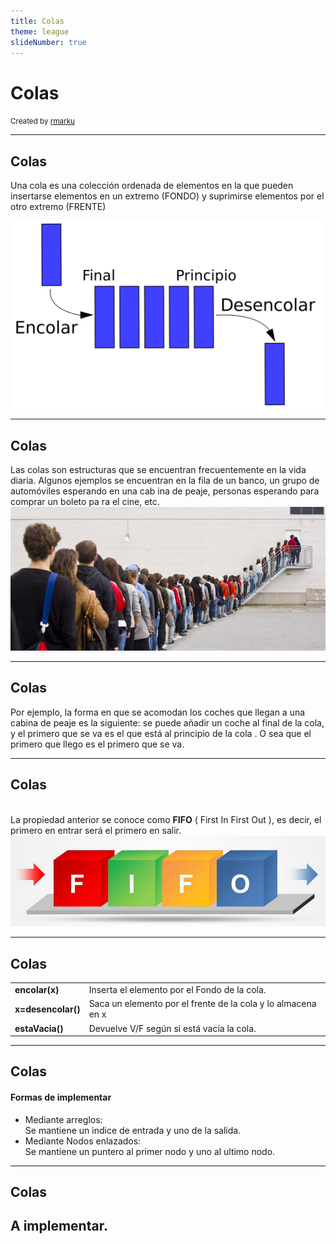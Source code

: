 ```yaml
---
title: Colas
theme: league
slideNumber: true
---
```

# Colas

<p>
    <small>Created by
        <a href="https://t.me/rmarku" target="_blank">
            <i class="fab fa-telegram-plane"></i>rmarku
        </a>
    </small>
</p>

---

## Colas
<p>Una cola es una colección ordenada de elementos en la que pueden insertarse elementos en un extremo (FONDO)
    y suprimirse elementos por el otro extremo (FRENTE)
</p>
<img src="images/colas/cola.png" alt="" class="noBorder" style="height: 300px;">

---

## Colas

Las colas son estructuras que se encuentran frecuentemente en la vida diaria. Algunos ejemplos se encuentran en la
fila de un banco, un grupo de automóviles esperando en una cab ina de peaje, personas esperando para comprar un
boleto pa ra el cine, etc.
<img src="images/colas/colapersonas.jpg" alt="">

---

## Colas

Por ejemplo, la forma en que se acomodan los coches que llegan a una cabina de peaje es la siguiente:
se puede añadir un coche al final de la cola, y el primero que se va es el que está al principio de la cola . O sea
que el primero que llego es el primero que se va.

---

## Colas
<br>
La propiedad anterior se conoce como <b>FIFO</b> ( First In First Out ), es decir, el primero en entrar será el
primero en salir.
<img src="images/colas/fifo.png" alt="">

---

## Colas
<table>
    <tr>
        <td><b>encolar(x)</b></td>
        <td>Inserta el elemento por el Fondo de la cola.</td>
    </tr>
    <tr>
        <td><b>x=desencolar()</b></td>
        <td>Saca un elemento por el frente de la cola y lo almacena en x</td>
    </tr>
    <tr>
        <td><b>estaVacia()</b></td>
        <td>Devuelve V/F según si está vacía la cola.</td>
    </tr>
</table>

---

## Colas
#### Formas de implementar

<ul>
    <li>Mediante arreglos: <br> Se mantiene un indice de entrada y uno de la salida.</li>
    <li>Mediante Nodos enlazados:<br>Se mantiene un puntero al primer nodo y uno al ultimo nodo.</li>
</ul>

---
## Colas
## A implementar.
